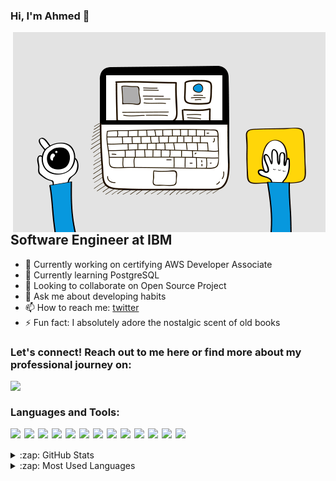 ### Hi, I'm Ahmed  👋

 <img align="right" alt="GIF" src="https://github.com/AhmedYousef/AhmedYousef/blob/main/coffee-laptop-mouse.gif?raw=true" width="500" height="320" />


## Software Engineer at IBM
- 🔭 Currently working on certifying AWS Developer Associate
- 🌱 Currently learning PostgreSQL
- 👯 Looking to collaborate on Open Source Project
- 💬 Ask me about developing habits
- 📫 How to reach me: [twitter]
- ⚡ Fun fact: I absolutely adore the nostalgic scent of old books



### Let's connect! Reach out to me here or find more about my professional journey on:
[<img align="left" width="22px" src="https://cdn.simpleicons.org/linkedin" />][linkedin]

<br />

### Languages and Tools:
[<img align="left" width="22px" src="https://cdn.simpleicons.org/javascript" />][tech_anchor]
[<img align="left" width="22px" src="https://cdn.simpleicons.org/typescript" />][tech_anchor]
[<img align="left" width="22px" src="https://cdn.simpleicons.org/react" />][tech_anchor]
[<img align="left" width="22px" src="https://cdn.simpleicons.org/nodedotjs" />][tech_anchor]
[<img align="left" width="22px" src="https://cdn.simpleicons.org/express/green" />][tech_anchor]
[<img align="left" width="22px" src="https://cdn.simpleicons.org/docker" />][tech_anchor]
[<img align="left" width="22px" src="https://cdn.simpleicons.org/redis" />][tech_anchor]
[<img align="left" width="22px" src="https://cdn.simpleicons.org/postgresql" />][tech_anchor]
[<img align="left" width="22px" src="https://cdn.simpleicons.org/mongodb" />][tech_anchor]
[<img align="left" width="22px" src="https://cdn.simpleicons.org/git/F1502F" />][tech_anchor]
[<img align="left" width="22px" src="https://cdn.simpleicons.org/github/967bb6" />][tech_anchor]
[<img align="left" width="22px" src="https://cdn.simpleicons.org/swagger" />][tech_anchor]
[<img align="left" width="22px" src="https://cdn.simpleicons.org/jest" />][tech_anchor]

<br />
<br />

<details>
  <summary>:zap: GitHub Stats</summary>
  <img align="left" alt="Anna's GitHub Stats" src="https://github-readme-stats.vercel.app/api?username=ahmedyousef&show_icons=true&hide_border=true" />
</details>

<details>
  <summary>:zap: Most Used Languages</summary>
<img align="left" alt="Anna's GitHub Top Languages" src="https://github-readme-stats.vercel.app/api/top-langs/?username=ahmedyosuef" />
</details>

[twitter]: https://twitter.com/_ahmedyousefx1
[linkedin]: https://www.linkedin.com/in/ahmedyousefx1
[tech_anchor]: #languages-and-tools
